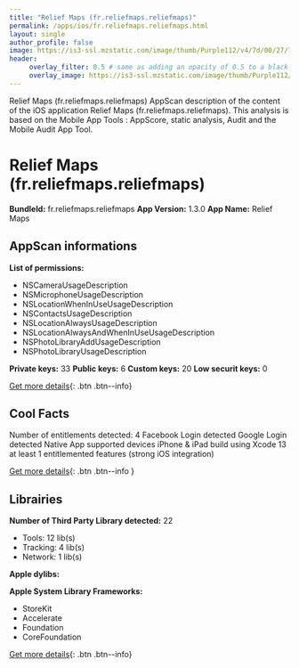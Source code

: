 ```yaml
---
title: "Relief Maps (fr.reliefmaps.reliefmaps)"
permalink: /apps/ios/fr.reliefmaps.reliefmaps.html
layout: single
author_profile: false
image: https://is3-ssl.mzstatic.com/image/thumb/Purple112/v4/7d/00/27/7d0027bc-e212-a53b-f6b7-5391ab0c4635/AppIcon-0-0-1x_U007emarketing-0-0-0-7-0-0-sRGB-0-0-0-GLES2_U002c0-512MB-85-220-0-0.png/512x512bb.jpg
header: 
     overlay_filter: 0.5 # same as adding an opacity of 0.5 to a black background
     overlay_image: https://is3-ssl.mzstatic.com/image/thumb/Purple112/v4/7d/00/27/7d0027bc-e212-a53b-f6b7-5391ab0c4635/AppIcon-0-0-1x_U007emarketing-0-0-0-7-0-0-sRGB-0-0-0-GLES2_U002c0-512MB-85-220-0-0.png/512x512bb.jpg
---
```

Relief Maps (fr.reliefmaps.reliefmaps) AppScan description of the content of the iOS application Relief Maps (fr.reliefmaps.reliefmaps). This analysis is based on the Mobile App Tools : AppScore, static analysis, Audit and the Mobile Audit App Tool.

# Relief Maps (fr.reliefmaps.reliefmaps)

**BundleId:** fr.reliefmaps.reliefmaps
**App Version:** 1.3.0
**App Name:** Relief Maps


## AppScan informations 

**List of permissions:** 
- NSCameraUsageDescription
- NSMicrophoneUsageDescription
- NSLocationWhenInUseUsageDescription
- NSContactsUsageDescription
- NSLocationAlwaysUsageDescription
- NSLocationAlwaysAndWhenInUseUsageDescription
- NSPhotoLibraryAddUsageDescription
- NSPhotoLibraryUsageDescription
  
  
**Private keys:** 33
**Public keys:** 6
**Custom keys:** 20
**Low securit keys:** 0
  
[Get more details](/pricing.html){: .btn .btn--info}

## Cool Facts

Number of entitlements detected: 4
Facebook Login detected
Google Login detected
Native App
supported devices iPhone & iPad
build using Xcode 13
at least 1 entitlemented features (strong iOS integration)
  
[Get more details](/pricing.html){: .btn .btn--info }

## Librairies 
**Number of Third Party Library detected:** 22
- Tools: 12 lib(s)
- Tracking: 4 lib(s)
- Network: 1 lib(s)


**Apple dylibs:**


**Apple System Library Frameworks:**
- StoreKit
- Accelerate
- Foundation
- CoreFoundation


  
[Get more details](/pricing.html){: .btn .btn--info}

